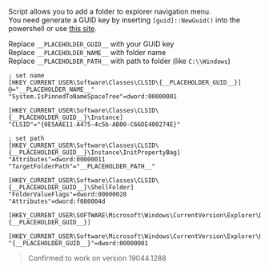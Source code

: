Script allows you to add a folder to explorer navigation menu.<br/>
You need generate a GUID key by inserting `[guid]::NewGuid()` into the powershell or use [this site](https://www.guidgen.com/).

Replace `__PLACEHOLDER_GUID__` with your GUID key<br/>
Replace `__PLACEHOLDER_NAME__` with folder name<br/>
Replace `__PLACEHOLDER_PATH__` with path to folder (like `C:\\Windows`)

```
; set name
[HKEY_CURRENT_USER\Software\Classes\CLSID\{__PLACEHOLDER_GUID__}]
@="__PLACEHOLDER_NAME__"
"System.IsPinnedToNameSpaceTree"=dword:00000001

[HKEY_CURRENT_USER\Software\Classes\CLSID\{__PLACEHOLDER_GUID__}\Instance]
"CLSID"="{0E5AAE11-A475-4c5b-AB00-C66DE400274E}"

; set path
[HKEY_CURRENT_USER\Software\Classes\CLSID\{__PLACEHOLDER_GUID__}\Instance\InitPropertyBag]
"Attributes"=dword:00000011
"TargetFolderPath"="__PLACEHOLDER_PATH__"

[HKEY_CURRENT_USER\Software\Classes\CLSID\{__PLACEHOLDER_GUID__}\ShellFolder]
"FolderValueFlags"=dword:00000028
"Attributes"=dword:f080004d

[HKEY_CURRENT_USER\SOFTWARE\Microsoft\Windows\CurrentVersion\Explorer\Desktop\NameSpace\{__PLACEHOLDER_GUID__}]

[HKEY_CURRENT_USER\Software\Microsoft\Windows\CurrentVersion\Explorer\HideDesktopIcons\NewStartPanel]
"{__PLACEHOLDER_GUID__}"=dword:00000001
```
> Confirmed to work on version 19044.1288
